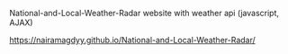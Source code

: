 National-and-Local-Weather-Radar website with weather api (javascript, AJAX)


https://nairamagdyy.github.io/National-and-Local-Weather-Radar/
